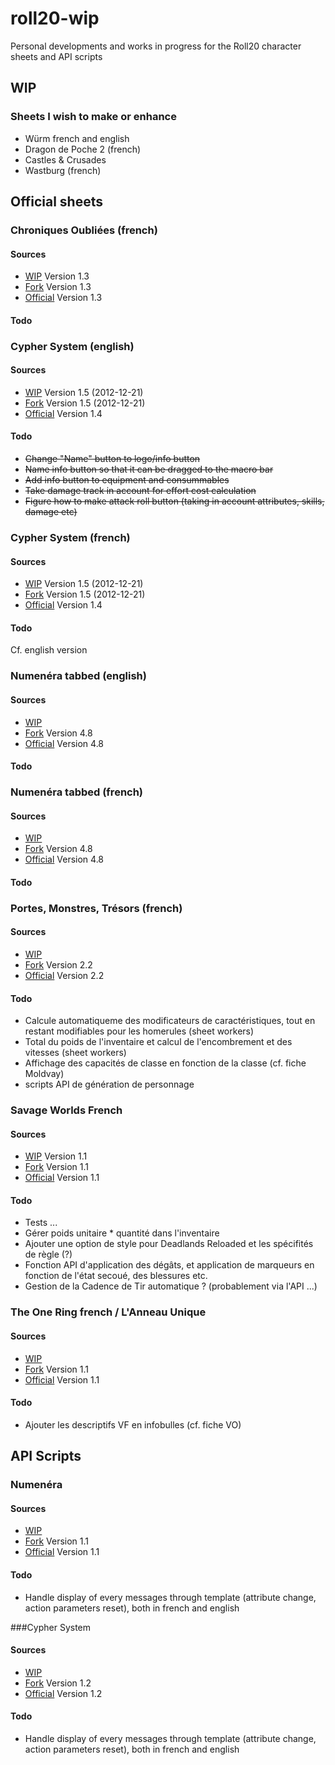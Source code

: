 # roll20-wip
Personal developments and works in progress for the Roll20 character sheets and API scripts

## WIP

### Sheets I wish to make or enhance
* Würm french and english
* Dragon de Poche 2 (french)
* Castles & Crusades
* Wastburg (french)

## Official sheets

### Chroniques Oubliées (french)

#### Sources
* [WIP](./ChroniquesOubliees/) Version 1.3
* [Fork](https://github.com/NathaTerrien/roll20-character-sheets/tree/master/ChroniquesOubliees) Version 1.3
* [Official](https://github.com/Roll20/roll20-character-sheets/tree/master/ChroniquesOubliees) Version 1.3

#### Todo

### Cypher System (english)

#### Sources
* [WIP](./CypherSystem/) Version 1.5 (2012-12-21)
* [Fork](https://github.com/NathaTerrien/roll20-character-sheets/tree/master/CypherSystem) Version 1.5 (2012-12-21)
* [Official](https://github.com/Roll20/roll20-character-sheets/tree/master/CypherSystem) Version 1.4

#### Todo
* ~~Change "Name" button to logo/info button~~
* ~~Name info button so that it can be dragged to the macro bar~~
* ~~Add info button to equipment and consummables~~
* ~~Take damage track in account for effort cost calculation~~
* ~~Figure how to make attack roll button (taking in account attributes, skills, damage etc)~~

### Cypher System (french)

#### Sources
* [WIP](./CypherSystemFrench/) Version 1.5 (2012-12-21)
* [Fork](https://github.com/NathaTerrien/roll20-character-sheets/tree/master/CypherSystemFrench) Version 1.5 (2012-12-21)
* [Official](https://github.com/Roll20/roll20-character-sheets/tree/master/CypherSystemFrench) Version 1.4

#### Todo
Cf. english version

### Numenéra tabbed (english)

#### Sources
* [WIP](./Numenera_NathasNumenera_English/)
* [Fork](https://github.com/NathaTerrien/roll20-character-sheets/tree/master/Numenera_NathasNumenera_English) Version 4.8
* [Official](https://github.com/Roll20/roll20-character-sheets/tree/master/Numenera_NathasNumenera_English) Version 4.8

#### Todo

### Numenéra tabbed (french)

#### Sources
* [WIP](./Numenera_NathasNumenera_French/)
* [Fork](https://github.com/NathaTerrien/roll20-character-sheets/tree/master/Numenera_NathasNumenera_French) Version 4.8
* [Official](https://github.com/Roll20/roll20-character-sheets/tree/master/Numenera_NathasNumenera_French) Version 4.8

#### Todo

### Portes, Monstres, Trésors (french)

#### Sources
* [WIP](./PortesMonstresTresors/)
* [Fork](https://github.com/NathaTerrien/roll20-character-sheets/tree/master/PortesMonstresTresors) Version 2.2
* [Official](https://github.com/Roll20/roll20-character-sheets/tree/master/PortesMonstresTresors) Version 2.2

#### Todo
* Calcule automatiqueme des modificateurs de caractéristiques, tout en restant modifiables pour les homerules (sheet workers)
* Total du poids de l'inventaire et calcul de l'encombrement et des vitesses (sheet workers)
* Affichage des capacités de classe en fonction de la classe (cf. fiche Moldvay)
* scripts API de génération de personnage

### Savage Worlds French

#### Sources
* [WIP](./SavageWorldsFrench/) Version 1.1
* [Fork](https://github.com/NathaTerrien/roll20-character-sheets/tree/master/SavageWorldsFrench) Version 1.1
* [Official](https://github.com/Roll20/roll20-character-sheets/tree/master/SavageWorldsFrench) Version 1.1

#### Todo
* Tests ...
* Gérer poids unitaire * quantité dans l'inventaire
* Ajouter une option de style pour Deadlands Reloaded et les spécifités de règle (?)
* Fonction API d'application des dégâts, et application de marqueurs en fonction de l'état secoué, des blessures etc.
* Gestion de la Cadence de Tir automatique ? (probablement via l'API ...)

### The One Ring french / L'Anneau Unique

#### Sources
* [WIP](./Anneau%20Unique/)
* [Fork](https://github.com/NathaTerrien/roll20-character-sheets/tree/master/Anneau%20Unique) Version 1.1
* [Official](https://github.com/Roll20/roll20-character-sheets/tree/master/Anneau%20Unique) Version 1.1

#### Todo
* Ajouter les descriptifs VF en infobulles (cf. fiche VO)

## API Scripts

### Numenéra

#### Sources
* [WIP]()
* [Fork](https://github.com/NathaTerrien/Natha-roll20-api-scripts/tree/master/Numenera_Natha) Version 1.1
* [Official](https://github.com/Roll20/roll20-api-scripts/tree/master/Numenera_Natha) Version 1.1

#### Todo
* Handle display of every messages through template (attribute change, action parameters reset), both in french and english

###Cypher System

#### Sources
* [WIP]()
* [Fork](https://github.com/NathaTerrien/Natha-roll20-api-scripts/tree/master/CypherSystemSheet) Version 1.2
* [Official](https://github.com/Roll20/roll20-api-scripts/tree/master/CypherSystemSheet) Version 1.2

#### Todo
* Handle display of every messages through template (attribute change, action parameters reset), both in french and english
